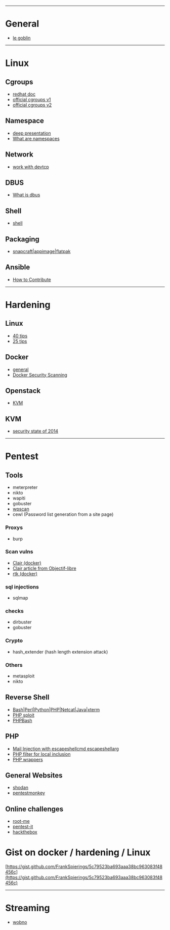 --------------------------------
# General
  * [le goblin](https://khaganat.net/forum/index.php/topic,554.0.html)



--------------------------------
# Linux

## Cgroups
  * [redhat doc](https://access.redhat.com/documentation/en-us/red_hat_enterprise_linux/6/html/resource_management_guide/ch01)
  * [official cgroups v1](https://www.kernel.org/doc/Documentation/cgroup-v1/)
  * [official cgroups v2](https://www.kernel.org/doc/Documentation/cgroup-v2.txt)

## Namespace
  * [deep presentation](https://lwn.net/Articles/527342/)
  * [What are namespaces](https://www.toptal.com/linux/separation-anxiety-isolating-your-system-with-linux-namespaces)

## Network
  * [work with devtcp](https://www.linuxjournal.com/content/more-using-bashs-built-devtcp-file-tcpip)

## DBUS
  * [What is dbus](//yoannsculo.developpez.com/tutoriels/linux/introduction-dbus/)

## Shell
  * [shell](https://www.shellscript.sh/)
## Packaging
  * [snapcraft|appimage|flatpak](https://www.devpy.me/snapcraft-appimage-flatpak/)

## Ansible
  * [How to Contribute](https://blog.squad.fr/virtual-infrastructure/ansible-project-how-to-contribute.html)


--------------------------------
# Hardening

## Linux
  * [40 tips](https://www.cyberciti.biz/tips/linux-security.html)
  * [25 tips](https://www.tecmint.com/linux-server-hardening-security-tips/)
## Docker
  * [general](https://docs.docker.com/engine/security/security)
  * [Docker Security Scanning](https://docs.docker.com/v17.12/docker-cloud/builds/image-scan/)

## Openstack
  * [KVM](https://docs.openstack.org/security-guide/compute/hardening-the-virtualization-layers.html)

## KVM
  * [security state of 2014](https://lwn.net/Articles/619332/) 



--------------------------------
# Pentest

## Tools
  * meterpreter
  * nikto
  * wapiti
  * gobuster
  * [wpscan](https://github.com/wpscanteam/wpscan.git)
  * cewl (Password list generation from a site page)

### Proxys
  * burp

### Scan vulns
  * [Clair (docker)](https://coreos.com/clair/docs/latest)
  * [Clair article from Objectif-libre](https://www.objectif-libre.com/fr/blog/2018/07/26/scanning-docker-images-with-clair-and-gitlab/)
  * [rtk (docker)](https://coreos.com/rkt/)

### sql injections
  * sqlmap
### checks
  * dirbuster
  * gobuster
### Crypto
  * hash_extender (hash length extension attack)
### Others
  * metasploit
  * nikto

## Reverse Shell
  * [Bash|Perl|Python|PHP|Netcat|Java|xterm](http:||pentestmonkey.net|cheat-sheet|shells|reverse-shell-cheat-sheet)
  * [PHP sploit](https://github.com/nil0x42/phpsploit)
  * [PHPBash](https://github.com/Arrexel/phpbash)

## PHP
  * [Mail Injection with escapeshellcmd escapeshellarg](https://blog.ripstech.com/2017/why-mail-is-dangerous-in-php/)
  * [PHP filter for local inclusion](https://www.idontplaydarts.com/2011/02/using-php-filter-for-local-file-inclusion/)
  * [PHP wrappers](http://php.net/manual/fr/wrappers.php)

## General Websites
  * [shodan](https://2000.shodan.io)
  * [pentestmonkey](http://pentestmonkey.net)

## Online challenges
  * [root-me](https://www.root-me.org/)
  * [pentest-it](https://lab.pentestit.ru/)
  * [hackthebox](https://www.hackthebox.eu/)

# Gist on docker / hardening / Linux
[https://gist.github.com/FrankSpierings/5c79523ba693aaa38bc963083f48456c](https://gist.github.com/FrankSpierings/5c79523ba693aaa38bc963083f48456c)

--------------------------------
# Streaming 
  * [wobno](http://wobno.com/)

